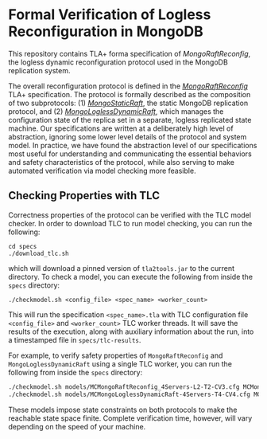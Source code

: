 
# Formal Verification of Logless Reconfiguration in MongoDB

This repository contains TLA+ forma specification of *MongoRaftReconfig*, the logless dynamic reconfiguration protocol used in the MongoDB replication system. 

<!-- TODO: Include these sentences once TLAPS proofs are organized. -->
<!-- It also includes a formally stated inductive invariant for establishing its high level safety properties along with a machine checked TLAPS proof of these safety proofs. -->

The overall reconfiguration protocol is defined in the [*MongoRaftReconfig*](specs/MongoRaftReconfig.tla) TLA+ specification. The protocol is formally described as the composition of two subprotocols: (1) [*MongoStaticRaft*](specs/MongoStaticRaft.tla), the static MongoDB replication protocol, and (2) [*MongoLoglessDynamicRaft*](specs/MongoLoglessDynamicRaft.tla), which manages the configuration state of the replica set in a separate, logless replicated state machine. Our specifications are written at a deliberately high level of abstraction, ignoring some lower level details of the protocol and system model. In practice,
we have found the abstraction level of our specifications most useful for understanding
and communicating the essential behaviors and safety characteristics of the protocol, while
also serving to make automated verification via model checking more feasible.


## Checking Properties with TLC

Correctness properties of the protocol can be verified with the TLC model checker. In order to download TLC to run model checking, you can run the following:

```
cd specs
./download_tlc.sh
```
which will download a pinned version of `tla2tools.jar` to the current directory. To check a model, you can execute the following from inside the `specs` directory:
```
./checkmodel.sh <config_file> <spec_name> <worker_count>
```
This will run the specification `<spec_name>.tla` with TLC configuration file `<config_file>` and `<worker_count>` TLC worker threads. It will save the results of the execution, along with auxiliary information about the run, into a timestamped file in `specs/tlc-results`. 

For example, to verify safety properties of `MongoRaftReconfig` and `MongoLoglessDynamicRaft` using a single TLC worker, you can run the following from inside the `specs` directory:

```bash
./checkmodel.sh models/MCMongoRaftReconfig_4Servers-L2-T2-CV3.cfg MCMongoRaftReconfig 1
./checkmodel.sh models/MCMongoLoglessDynamicRaft-4Servers-T4-CV4.cfg MCMongoLoglessDynamicRaft 1
```
These models impose state constraints on both protocols to make the reachable state space finite. Complete verification time, however, will vary depending on the speed of your machine.

<!-- TODO -->
<!-- ## Inductive Invariant and TLAPS Proofs -->






